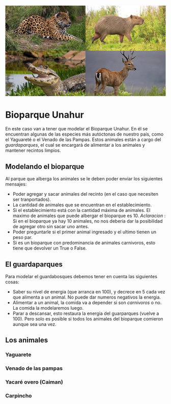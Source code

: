 ![Foto bioparque](./assets/bioparque.png)

# Bioparque Unahur

En este caso van a tener que modelar el Bioparque Unahur. En él se encuentran algunas de las especies más autóctonas de nuestro país, 
como el Yaguareté o el Venado de las Pampas. Estos animales están a cargo del *guardaparques*, el cual se encargará de alimentar a los animales
y mantener recintos limpios.

## Modelando el bioparque

Al parque que alberga los animales se le deben poder enviar los siguientes mensajes:
- Poder agregar y sacar animales del recinto (en el caso que necesiten ser tranportados).
- La cantidad de animales que se encuentran en el establecimiento.
- Si el establecimiento está con la cantidad máxima de animales. El maximo de animales que puede albergar el bioparque es 10.
*Aclaracion* : Si en el bioparque ya hay 10 animales, no nos deberia dar la posibilidad de agregar otro sin sacar uno antes.
- Poder preguntarle si el primer animal ingresado y el ultimo tienen un peso par.
- Si es un bioparque con predominancia de animales carnivoros, esto tiene que devolver un True o False.

## El guardaparques

Para modelar el guardabosques debemos tener en cuenta las siguientes cosas:
- Saber su nivel de energia (que arranca en 100), y decrece en 5 cada vez que alimenta a un animal. No puede dar numeros negativos la energia. 
- Alimentar a un animal, la comida va a depender si son *carnivoros* o no. La comida la modelaremos luego.
- Parar a descansar, esto restaura la energia del guarparques (vuelve a 100). Pero solo es posible si todos los animales del bioparque comieron aunque sea una vez.

## Los animales

### Yaguarete

### Venado de las pampas

### Yacaré overo (Caiman)

### Carpincho

